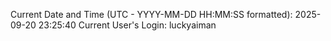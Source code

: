 Current Date and Time (UTC - YYYY-MM-DD HH:MM:SS formatted): 2025-09-20 23:25:40
Current User's Login: luckyaiman
